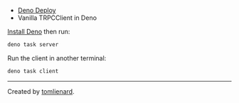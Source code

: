 - [Deno Deploy](https://deno.com/deploy)
- Vanilla TRPCClient in Deno

[Install Deno](https://deno.com/manual/getting_started/installation) then run:

```sh
deno task server
```

Run the client in another terminal:

```sh
deno task client
```

---

Created by [tomlienard](https://github.com/quiibz).
